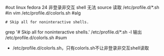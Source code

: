 #out
linux fedora 24 非登录非交互 shell 无法 source 读取 /etc/profile.d/*.sh
#in
vim /etc/profile.d/colorls.sh
#alg
```
# Skip all for noninteractive shells.
```
grep '# Skip all for noninteractive shells.' /etc/profile.d/*.sh -l
输出 /etc/profile.d/colorls.sh
#sum
- /etc/profile.d/colorls.sh，只有colorls.sh不让非登录非交互shell读取
